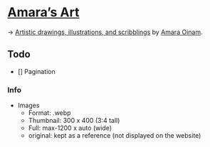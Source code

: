 # [Amara’s Art](https://amara.oinam.art/)

→ [Artistic drawings, illustrations, and scribblings](https://amara.oinam.art/) by [Amara Oinam](https://amara.oinam.com/).

## Todo

- [] Pagination

### Info

- Images
	- Format: .webp
	- Thumbnail: 300 x 400 (3:4 tall)
	- Full: max-1200 x auto (wide)
	- original: kept as a reference (not displayed on the website)